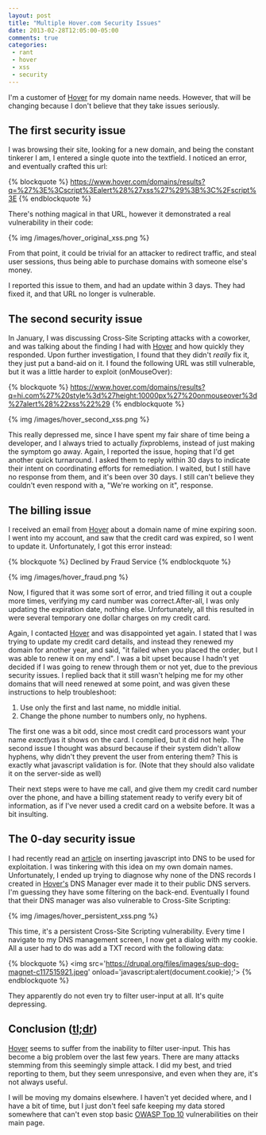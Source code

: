 ```yaml
---
layout: post
title: "Multiple Hover.com Security Issues"
date: 2013-02-28T12:05:00-05:00
comments: true
categories:
 - rant
 - hover
 - xss
 - security
---
```


I'm a customer of [Hover](http://www.hover.com) for my domain name needs. However, that will be changing because I don't believe that they take issues seriously.

## The first security issue

I was browsing their site, looking for a new domain, and being the constant tinkerer I am, I entered a single quote into the textfield. I noticed an error, and eventually crafted this url:

{% blockquote %}
https://www.hover.com/domains/results?q=%27%3E%3Cscript%3Ealert%28%27xss%27%29%3B%3C%2Fscript%3E
{% endblockquote %}

There's nothing magical in that URL, however it demonstrated a real vulnerability in their code:

{% img /images/hover_original_xss.png %}

From that point, it could be trivial for an attacker to redirect traffic, and steal user sessions, thus being able to purchase domains with someone else's money.

I reported this issue to them, and had an update within 3 days. They had fixed it, and that URL no longer is vulnerable.

## The second security issue

In January, I was discussing Cross-Site Scripting attacks with a coworker, and was talking about the finding I had with [Hover](http://www.hover.com) and how quickly they responded. Upon further investigation, I found that they didn't <i>really</i> fix it, they just put a band-aid on it. I found the following URL was still vulnerable, but it was a little harder to exploit (onMouseOver):

{% blockquote %}
https://www.hover.com/domains/results?q=hi.com%27%20style%3d%27height:10000px%27%20onmouseover%3d%27alert%28%22xss%22%29
{% endblockquote %}

{% img /images/hover_second_xss.png %}

This really depressed me, since I have spent my fair share of time being a developer, and I always tried to actually <i>fix</i>problems, instead of just making the symptom go away. Again, I reported the issue, hoping that I'd get another quick turnaround. I asked them to reply within 30 days to indicate their intent on coordinating efforts for remediation. I waited, but I still have no response from them, and it's been over 30 days. I still can't believe they couldn't even respond with a, "We're working on it", response.

## The billing issue

I received an email from [Hover](http://www.hover.com) about a domain name of mine expiring soon. I went into my account, and saw that the credit card was expired, so I went to update it. Unfortunately, I got this error instead:

{% blockquote %}
Declined by Fraud Service
{% endblockquote %}

{% img /images/hover_fraud.png %}

Now, I figured that it was some sort of error, and tried filling it out a couple more times, verifying my card number was correct.After-all, I was only updating the expiration date, nothing else. Unfortunately, all this resulted in were several temporary one dollar charges on my credit card.

Again, I contacted [Hover](http://www.hover.com) and was disappointed yet again. I stated that I was trying to update my credit card details, and instead they renewed my domain for another year, and said, "it failed when you placed the order, but I was able to renew it on my end". I was a bit upset because I hadn't yet decided if I was going to renew through them or not yet, due to the previous security issues. I replied back that it still wasn't helping me for my other domains that will need renewed at some point, and was given these instructions to help troubleshoot:

1. Use only the first and last name, no middle initial.
2. Change the phone number to numbers only, no hyphens.

The first one was a bit odd, since most credit card processors want your name <i>exactly</i>as it shows on the card. I complied, but it did not help. The second issue I thought was absurd because if their system didn't allow hyphens, why didn't they prevent the user from entering them? This is exactly what javascript validation is for. (Note that they should also validate it on the server-side as well)

Their next steps were to have me call, and give them my credit card number over the phone, and have a billing statement ready to verify every bit of information, as if I've never used a credit card on a website before. It was a bit insulting.

## The 0-day security issue

I had recently read an [article](http://www.skullsecurity.org/blog/2010/stuffing-javascript-into-dns-names) on inserting javascript into DNS to be used for exploitation. I was tinkering with this idea on my own domain names. Unfortunately, I ended up trying to diagnose why none of the DNS records I created in [Hover's](http://www.hover.com) DNS Manager ever made it to their public DNS servers. I'm guessing they have some filtering on the back-end. Eventually I found that their DNS manager was also vulnerable to Cross-Site Scripting:

{% img /images/hover_persistent_xss.png %}

This time, it's a persistent Cross-Site Scripting vulnerability. Every time I navigate to my DNS management screen, I now get a dialog with my cookie. All a user had to do was add a TXT record with the following data:

{% blockquote %}
&lt;img src='https://drupal.org/files/images/sup-dog-magnet-c117515921.jpeg' onload='javascript:alert(document.cookie)\;'&gt;
{% endblockquote %}

They apparently do not even try to filter user-input at all. It's quite depressing.

## Conclusion ([tl;dr](http://www.urbandictionary.com/define.php?term=tl%3Bdr))

[Hover](http://www.hover.com) seems to suffer from the inability to filter user-input. This has become a big problem over the last few years. There are many attacks stemming from this seemingly simple attack. I did my best, and tried reporting to them, but they seem unresponsive, and even when they are, it's not always useful.

I will be moving my domains elsewhere. I haven't yet decided where, and I have a bit of time, but I just don't feel safe keeping my data stored somewhere that can't even stop basic [OWASP Top 10](https://www.owasp.org/index.php/Top_10_2013-T10) vulnerabilities on their main page.